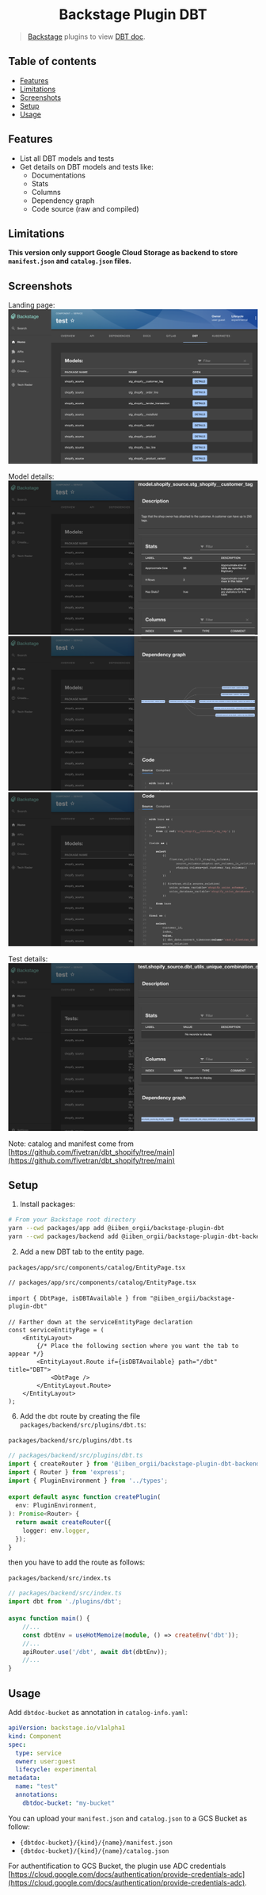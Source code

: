 <h1 align="center">Backstage Plugin DBT</h1>

> [Backstage](https://backstage.io/) plugins to view [DBT doc](https://www.getdbt.com/product/data-documentation/).

## Table of contents

<!-- toc -->

-   [Features](#features)
-   [Limitations](#limitations)
-   [Screenshots](#screenshots)
-   [Setup](#setup)
-   [Usage](#usage)

## Features

- List all DBT models and tests
- Get details on DBT models and tests like:
   - Documentations
   - Stats
   - Columns
   - Dependency graph
   - Code source (raw and compiled) 

## Limitations

**This version only support Google Cloud Storage as backend to store `manifest.json`
and `catalog.json` files.**

## Screenshots

Landing page:
![Landing page](doc/landing.png)

Model details:
![](doc/model_details_1.png)
![](doc/model_details_dependency.png)
![](doc/model_details_code.png)

Test details:
![](doc/test_details.png)

Note: catalog and manifest come from [https://github.com/fivetran/dbt_shopify/tree/main](https://github.com/fivetran/dbt_shopify/tree/main)

## Setup

1. Install packages:

```bash
# From your Backstage root directory
yarn --cwd packages/app add @iiben_orgii/backstage-plugin-dbt
yarn --cwd packages/backend add @iiben_orgii/backstage-plugin-dbt-backend
```

2. Add a new DBT tab to the entity page.

`packages/app/src/components/catalog/EntityPage.tsx`

```tsx
// packages/app/src/components/catalog/EntityPage.tsx

import { DbtPage, isDBTAvailable } from "@iiben_orgii/backstage-plugin-dbt"

// Farther down at the serviceEntityPage declaration
const serviceEntityPage = (
    <EntityLayout>
        {/* Place the following section where you want the tab to appear */}
        <EntityLayout.Route if={isDBTAvailable} path="/dbt" title="DBT">
            <DbtPage />
        </EntityLayout.Route>
    </EntityLayout>
);
```

6. Add the `dbt` route by creating the file `packages/backend/src/plugins/dbt.ts`:

`packages/backend/src/plugins/dbt.ts`

```ts
// packages/backend/src/plugins/dbt.ts
import { createRouter } from '@iiben_orgii/backstage-plugin-dbt-backend';
import { Router } from 'express';
import { PluginEnvironment } from '../types';

export default async function createPlugin(
  env: PluginEnvironment,
): Promise<Router> {
  return await createRouter({
    logger: env.logger,
  });
}
```

then you have to add the route as follows:

`packages/backend/src/index.ts`

```ts
// packages/backend/src/index.ts
import dbt from './plugins/dbt';

async function main() {
    //...
    const dbtEnv = useHotMemoize(module, () => createEnv('dbt'));
    //...
    apiRouter.use('/dbt', await dbt(dbtEnv));
    //...
}
```

## Usage

Add `dbtdoc-bucket` as annotation in `catalog-info.yaml`:

```yaml
apiVersion: backstage.io/v1alpha1
kind: Component
spec:
  type: service
  owner: user:guest
  lifecycle: experimental
metadata:
  name: "test"
  annotations:
    dbtdoc-bucket: "my-bucket"
```

You can upload your `manifest.json` and `catalog.json` to a GCS Bucket as follow:
- `{dbtdoc-bucket}/{kind}/{name}/manifest.json`
- `{dbtdoc-bucket}/{kind}/{name}/catalog.json`

For authentification to GCS Bucket, the plugin use ADC credentials [https://cloud.google.com/docs/authentication/provide-credentials-adc](https://cloud.google.com/docs/authentication/provide-credentials-adc).